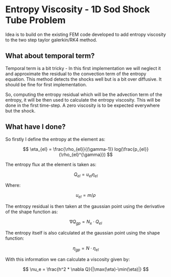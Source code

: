 # Entropy Viscosity - 1D Sod Shock Tube Problem

Idea is to build on the existing FEM code developed to add entropy viscosity to the two step taylor galerkin/RK4 method.

## What about temporal term?
Temporal term is a bit tricky - In this first implementation we will neglect it and approximate the residual to the convection term of the entropy equation. This method detects the shocks well but is a bit over diffusive. It should be fine for first implementation. 

So, computing the entropy residual which will be the advection term of the entropy, it will be then used to calculate the entropy viscosity. This will be done in the first time-step. A zero viscosity is to be expected everywhere but the shock. 

## What have I done?

So firstly I define the entropy at the element as:

$$
\eta_{el} = \frac{\rho_{el}}{(\gamma-1)} log(\frac{p_{el}}{\rho_{el}^{\gamma}})
$$

The entropy flux at the element is taken as:

$$
Q_{el} = u_{el} \eta_{el}
$$

Where:

$$
u_{el} = m/\rho
$$

The entropy residual is then taken at the gaussian point using the derivative of the shape function as:

$$
\nabla Q_{gp} = N_x \cdot Q_{el}
$$

The entropy itself is also calculated at the gaussian point using the shape function:

$$
\eta_{gp} = N \cdot \eta_{el}
$$

With this information we can calculate a viscosity given by:

$$
\nu_e = \frac{h^2 * \nabla Q}{|\max(\eta)-\min(\eta)|}    
$$

